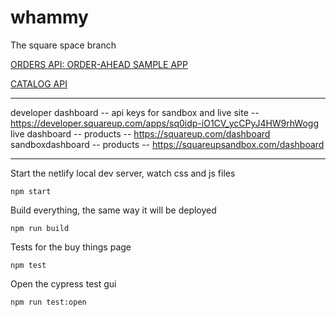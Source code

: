 # whammy
The square space branch


[ORDERS API: ORDER-AHEAD SAMPLE APP](https://developer.squareup.com/docs/orders-api/quick-start/step-2)

[CATALOG API](https://developer.squareup.com/docs/catalog-api/what-it-does)

---------------------------------

developer dashboard -- api keys for sandbox and live site -- https://developer.squareup.com/apps/sq0idp-iO1CV_ycCPyJ4HW9rhWogg
live dashboard -- products -- https://squareup.com/dashboard
sandboxdashboard -- products -- https://squareupsandbox.com/dashboard


-----------------------------------------------


Start the netlify local dev server, watch css and js files
```
npm start
```

Build everything, the same way it will be deployed
```
npm run build
```

Tests for the buy things page
```
npm test
```

Open the cypress test gui
```
npm run test:open
```

